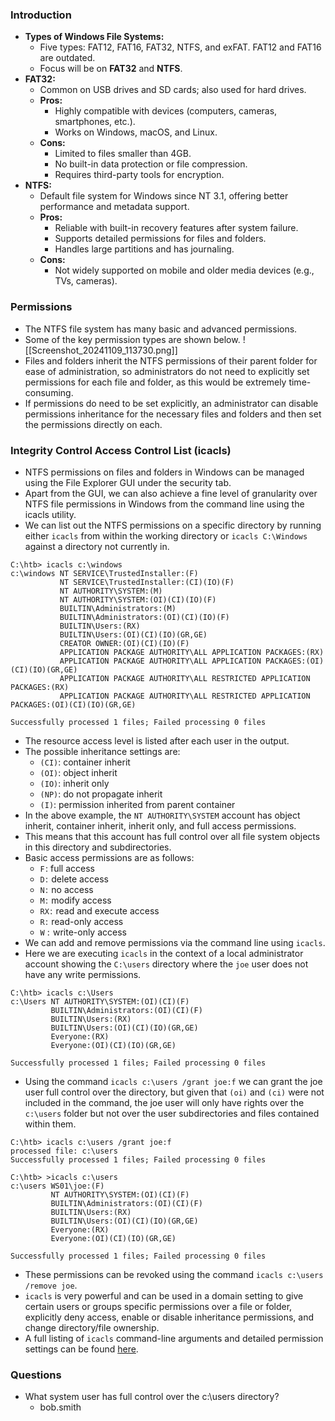 ### Introduction
- **Types of Windows File Systems:**
    - Five types: FAT12, FAT16, FAT32, NTFS, and exFAT. FAT12 and FAT16 are outdated.
    - Focus will be on **FAT32** and **NTFS**.
- **FAT32:**
    - Common on USB drives and SD cards; also used for hard drives.
    - **Pros:**
        - Highly compatible with devices (computers, cameras, smartphones, etc.).
        - Works on Windows, macOS, and Linux.
    - **Cons:**
        - Limited to files smaller than 4GB.
        - No built-in data protection or file compression.
        - Requires third-party tools for encryption.
- **NTFS:**
    - Default file system for Windows since NT 3.1, offering better performance and metadata support.
    - **Pros:**
        - Reliable with built-in recovery features after system failure.
        - Supports detailed permissions for files and folders.
        - Handles large partitions and has journaling.
    - **Cons:**
        - Not widely supported on mobile and older media devices (e.g., TVs, cameras).



### Permissions
- The NTFS file system has many basic and advanced permissions. 
- Some of the key permission types are shown below.
![[Screenshot_20241109_113730.png]]
- Files and folders inherit the NTFS permissions of their parent folder for ease of administration, so administrators do not need to explicitly set permissions for each file and folder, as this would be extremely time-consuming.
- If permissions do need to be set explicitly, an administrator can disable permissions inheritance for the necessary files and folders and then set the permissions directly on each.



### Integrity Control Access Control List (icacls)
- NTFS permissions on files and folders in Windows can be managed using the File Explorer GUI under the security tab. 
- Apart from the GUI, we can also achieve a fine level of granularity over NTFS file permissions in Windows from the command line using the icacls utility.
- We can list out the NTFS permissions on a specific directory by running either `icacls` from within the working directory or `icacls C:\Windows` against a directory not currently in.
```cmd-session
C:\htb> icacls c:\windows
c:\windows NT SERVICE\TrustedInstaller:(F)
           NT SERVICE\TrustedInstaller:(CI)(IO)(F)
           NT AUTHORITY\SYSTEM:(M)
           NT AUTHORITY\SYSTEM:(OI)(CI)(IO)(F)
           BUILTIN\Administrators:(M)
           BUILTIN\Administrators:(OI)(CI)(IO)(F)
           BUILTIN\Users:(RX)
           BUILTIN\Users:(OI)(CI)(IO)(GR,GE)
           CREATOR OWNER:(OI)(CI)(IO)(F)
           APPLICATION PACKAGE AUTHORITY\ALL APPLICATION PACKAGES:(RX)
           APPLICATION PACKAGE AUTHORITY\ALL APPLICATION PACKAGES:(OI)(CI)(IO)(GR,GE)
           APPLICATION PACKAGE AUTHORITY\ALL RESTRICTED APPLICATION PACKAGES:(RX)
           APPLICATION PACKAGE AUTHORITY\ALL RESTRICTED APPLICATION PACKAGES:(OI)(CI)(IO)(GR,GE)

Successfully processed 1 files; Failed processing 0 files
```
- The resource access level is listed after each user in the output. 
- The possible inheritance settings are:
	- `(CI)`: container inherit
	- `(OI)`: object inherit
	- `(IO)`: inherit only
	- `(NP)`: do not propagate inherit
	- `(I)`: permission inherited from parent container
- In the above example, the `NT AUTHORITY\SYSTEM` account has object inherit, container inherit, inherit only, and full access permissions. 
- This means that this account has full control over all file system objects in this directory and subdirectories.
- Basic access permissions are as follows:
	- `F` : full access
	- `D` :  delete access
	- `N` :  no access
	- `M` :  modify access
	- `RX` :  read and execute access
	- `R` :  read-only access
	- `W` :  write-only access
- We can add and remove permissions via the command line using `icacls`. 
- Here we are executing `icacls` in the context of a local administrator account showing the `C:\users` directory where the `joe` user does not have any write permissions.
```cmd-session
C:\htb> icacls c:\Users
c:\Users NT AUTHORITY\SYSTEM:(OI)(CI)(F)
         BUILTIN\Administrators:(OI)(CI)(F)
         BUILTIN\Users:(RX)
         BUILTIN\Users:(OI)(CI)(IO)(GR,GE)
         Everyone:(RX)
         Everyone:(OI)(CI)(IO)(GR,GE)

Successfully processed 1 files; Failed processing 0 files
```
- Using the command `icacls c:\users /grant joe:f` we can grant the joe user full control over the directory, but given that `(oi)` and `(ci)` were not included in the command, the joe user will only have rights over the `c:\users` folder but not over the user subdirectories and files contained within them.
```cmd-session
C:\htb> icacls c:\users /grant joe:f
processed file: c:\users
Successfully processed 1 files; Failed processing 0 files
```
```cmd-session
C:\htb> >icacls c:\users
c:\users WS01\joe:(F)
         NT AUTHORITY\SYSTEM:(OI)(CI)(F)
         BUILTIN\Administrators:(OI)(CI)(F)
         BUILTIN\Users:(RX)
         BUILTIN\Users:(OI)(CI)(IO)(GR,GE)
         Everyone:(RX)
         Everyone:(OI)(CI)(IO)(GR,GE)

Successfully processed 1 files; Failed processing 0 files
```
- These permissions can be revoked using the command `icacls c:\users /remove joe`.
- `icacls` is very powerful and can be used in a domain setting to give certain users or groups specific permissions over a file or folder, explicitly deny access, enable or disable inheritance permissions, and change directory/file ownership.
- A full listing of `icacls` command-line arguments and detailed permission settings can be found [here](https://ss64.com/nt/icacls.html).



### Questions
- What system user has full control over the c:\users directory?
	- bob.smith